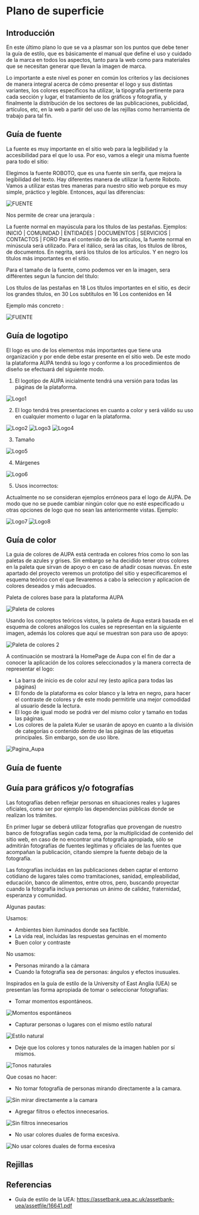 # Plano de superficie

## Introducción

En este último plano lo que se va a plasmar son los puntos que debe tener la guía de estilo, que es básicamente el manual que define el uso y cuidado de la marca en todos los aspectos, tanto para la web como para materiales que se necesitan generar que llevan la imagen de marca.

Lo importante a este nivel es poner en común los criterios y las decisiones de manera integral acerca de cómo presentar el logo y sus distintas variantes, los colores específicos ha utilizar, la tipografía pertinente para cada sección y lugar, el tratamiento de los gráficos y fotografía, y finalmente la distribución de los sectores de las publicaciones, publicidad, artículos, etc, en la web a partir del uso de las rejillas como herramienta de trabajo para tal fin.

## Guía de fuente 

La fuente es muy importante en el sitio web para la legibilidad y la accesibilidad para el que lo usa. Por eso, vamos a elegir una misma fuente para todo el sitio: 

Elegimos la fuente ROBOTO, que es una fuente sin serifa, que mejora la legibilidad del texto. Hay diferentes manera de utilizar la fuente Roboto. Vamos a utilizar estas tres maneras para nuestro sitio web porque es muy simple, práctico y legible. Entonces, aquí las diferencias:

![FUENTE](aupatipo2.PNG)

Nos permite de crear una jerarquía : 

La fuente normal en mayúscula para los títulos de las pestañas. 
Ejemplos:  INICIÓ | COMUNIDAD | ENTIDADES | DOCUMENTOS | SERVICIOS | CONTACTOS | FORO
Para el contenido de los artículos, la fuente normal en minúscula será utilizado. 
Para el itálico, será las citas, los títulos de libros, de documentos.
En negrita, será los títulos de los artículos.
Y en negro los títulos más importantes en el sitio. 

Para el tamaño de la fuente, como podemos ver en la imagen, sera différentes segun la funcion del título: 

Los títulos de las pestañas en 18
Los títulos importantes en el sitio, es decir los grandes títulos, en 30
Los subtítulos en 16
Los contenidos en 14 

Ejemplo más concreto :

![FUENTE](aupatipo1.PNG)

## Guía de logotipo 

El logo es uno de los elementos más importantes que tiene una organización y por ende debe estar presente en el sitio web. De este modo la plataforma AUPA tendrá su logo y conforme a los procedimientos de diseño se efectuará del siguiente modo. 

 1. El logotipo de AUPA inicialmente tendrá una versión para todas las páginas de la plataforma.
 
 ![Logo1](https://github.com/DeustoPWEB2018/proyectoweb-migraciones/blob/37b3268138399e2d3b7f0af8f03049dfbe11e662/5-superficie/Imagenes/Aupa_1.png)

 2. El logo tendrá tres presentaciones en cuanto a color y será válido su uso en cualquier momento o lugar en la plataforma.
 
 ![Logo2](https://github.com/DeustoPWEB2018/proyectoweb-migraciones/blob/37b3268138399e2d3b7f0af8f03049dfbe11e662/5-superficie/Imagenes/Aupa_2.png)
 ![Logo3](https://github.com/DeustoPWEB2018/proyectoweb-migraciones/blob/37b3268138399e2d3b7f0af8f03049dfbe11e662/5-superficie/Imagenes/Aupa_3.png)
 ![Logo4](https://github.com/DeustoPWEB2018/proyectoweb-migraciones/blob/37b3268138399e2d3b7f0af8f03049dfbe11e662/5-superficie/Imagenes/Aupa_4.png)

 3. Tamaño
 
 ![Logo5](https://github.com/DeustoPWEB2018/proyectoweb-migraciones/blob/37b3268138399e2d3b7f0af8f03049dfbe11e662/5-superficie/Imagenes/Aupa_5.png)

 4. Márgenes
 
 ![Logo6](https://github.com/DeustoPWEB2018/proyectoweb-migraciones/blob/37b3268138399e2d3b7f0af8f03049dfbe11e662/5-superficie/Imagenes/Aupa_6.png)

 5. Usos incorrectos: 
 
 Actualmente no se consideran ejemplos erróneos para el logo de AUPA. De modo que no se puede cambiar ningún color que no esté especificado u otras opciones de logo que no sean las anteriormente vistas. Ejemplo:

 ![Logo7](https://github.com/DeustoPWEB2018/proyectoweb-migraciones/blob/37b3268138399e2d3b7f0af8f03049dfbe11e662/5-superficie/Imagenes/Aupa_7.png)
 ![Logo8](https://github.com/DeustoPWEB2018/proyectoweb-migraciones/blob/37b3268138399e2d3b7f0af8f03049dfbe11e662/5-superficie/Imagenes/Aupa_8.png)

## Guía de color 

La guia de colores de AUPA está centrada en colores fríos como lo son las paletas de azules y grises. Sin embargo se ha decidido tener otros colores en la paleta que sirvan de apoyo o en caso de añadir cosas nuevas. 
En este apartado del proyecto veremos un prototipo del sitio y especificaremos el esquema teórico con el que llevaremos a cabo la seleccion y aplicacion de colores deseados y más adecuados. 

Paleta de colores base para la plataforma AUPA

![Paleta de colores](https://github.com/DeustoPWEB2018/proyectoweb-migraciones/blob/37b3268138399e2d3b7f0af8f03049dfbe11e662/5-superficie/Imagenes/Aupa_9.png)

Usando los conceptos teóricos vistos, la paleta de Aupa estará basada en el esquema de colores análogos los cuales se representan en la siguiente imagen, además los colores que aquí se muestran son para uso de apoyo: 

![Paleta de colores 2](https://github.com/DeustoPWEB2018/proyectoweb-migraciones/blob/37b3268138399e2d3b7f0af8f03049dfbe11e662/5-superficie/Imagenes/Aupa_10.png)

A continuación se mostrará la HomePage de Aupa con el fin de dar a conocer la aplicación de los colores seleccionados y la manera correcta de representar el logo: 
- La barra de inicio es de color azul rey (esto aplica para todas las páginas)
- El fondo de la plataforma es color blanco y la letra en negro, para hacer el contraste de colores y de este modo permitirle una mejor comodidad al usuario desde la lectura.
- El logo de igual modo se podrá ver del mismo color y tamaño en todas las páginas. 
- Los colores de la paleta Kuler se usarán de apoyo en cuanto a la división de categorías o contenido dentro de las páginas de las etiquetas principales. Sin embargo, son de uso libre. 

![Pagina_Aupa](https://github.com/DeustoPWEB2018/proyectoweb-migraciones/blob/37b3268138399e2d3b7f0af8f03049dfbe11e662/5-superficie/Imagenes/Aupa_11.png)

## Guía de fuente 

## Guía para gráficos y/o fotografías

Las fotografías deben reflejar personas en situaciones reales y lugares oficiales, como ser por ejemplo las dependencias públicas donde se realizan los trámites. 

En primer lugar se deberá utilizar fotografías que provengan de nuestro banco de fotografías según cada tema, por la multiplicidad de contenido del sitio web, en caso de no encontrar una fotografía apropiada, sólo se admitirán fotografías de fuentes legítimas y oficiales de las fuentes que acompañan la publicación, citando siempre la fuente debajo de la fotografía.

Las fotografías incluidas en las publicaciones deben captar el entorno cotidiano de lugares tales como tramitaciones, sanidad, empleabilidad, educación, banco de alimentos, entre otros, pero, buscando proyectar cuando la fotografía incluya personas un ánimo de calidez, fraternidad, esperanza y comunidad.

Algunas pautas:
 
 Usamos:
  
  - Ambientes bien iluminados donde sea factible.
  - La vida real, incluidas las respuestas genuinas en el momento
  - Buen color y contraste

 No usamos:
  
  - Personas mirando a la cámara
  - Cuando la fotografía sea de personas: ángulos y efectos inusuales.

Inspirados en la guía de estilo de la University of East Anglia (UEA) se presentan las forma apropiada de tomar o seleccionar fotografías:

- Tomar momentos espontáneos.

 ![Momentos espontáneos](https://github.com/DeustoPWEB2018/proyectoweb-migraciones/blob/8a46e48acd3215e3c35fe5196f452beba3133abd/5-superficie/Imagenes/momentos_espontaneos.png)

- Capturar personas o lugares con el mismo estilo natural

 ![Estilo natural](https://github.com/DeustoPWEB2018/proyectoweb-migraciones/blob/8a46e48acd3215e3c35fe5196f452beba3133abd/5-superficie/Imagenes/estilo_natural.png)

- Deje que los colores y tonos naturales de la imagen hablen por sí mismos.

 ![Tonos naturales](https://github.com/DeustoPWEB2018/proyectoweb-migraciones/blob/8a46e48acd3215e3c35fe5196f452beba3133abd/5-superficie/Imagenes/colores_y_tonos_naturales.png)

Que cosas no hacer:
 
- No tomar fotografía de personas mirando directamente a la camara.

 ![Sin mirar directamente a la camara](https://github.com/DeustoPWEB2018/proyectoweb-migraciones/blob/8a46e48acd3215e3c35fe5196f452beba3133abd/5-superficie/Imagenes/sin_mirar_camara.png)

- Agregar filtros o efectos innecesarios.

 ![Sin filtros innecesarios](https://github.com/DeustoPWEB2018/proyectoweb-migraciones/blob/8a46e48acd3215e3c35fe5196f452beba3133abd/5-superficie/Imagenes/no_usar_filtros.png)

- No usar colores duales de forma excesiva.

 ![No usar colores duales de forma excesiva](https://github.com/DeustoPWEB2018/proyectoweb-migraciones/blob/8a46e48acd3215e3c35fe5196f452beba3133abd/5-superficie/Imagenes/No_colores_duales.png)

## Rejillas

## Referencias

 - Guía de estilo de la UEA: https://assetbank.uea.ac.uk/assetbank-uea/assetfile/16641.pdf 